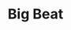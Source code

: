 ---
title: Big Beat
categories:
- radio
- digital
- press
tags:
- label
position: 2
image:
is-featured:
is-front:
website: http://www.wearebigbeat.com
facebook: https://www.facebook.com/wearebigbeat
twitter: https://twitter.com/wearebigbeat
instagram: https://instagram.com/wearebigbeat
spotify: http://open.spotify.com/user/bigbeatrecords
soundcloud: https://soundcloud.com/wearebigbeat
youtube: https://www.youtube.com/user/wearebigbeat
apple:
layout: client
---